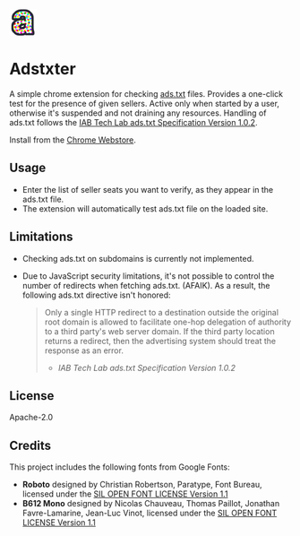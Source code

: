 ![Adstxter logo](src/common/images/48.png)

# Adstxter

A simple chrome extension for checking [ads.txt](https://iabtechlab.com/ads-txt-about/) files. Provides a one-click test for the presence of given sellers. Active only when started by a user, otherwise it's suspended and not draining any resources. Handling of ads.txt follows the [IAB Tech Lab ads.txt Specification Version 1.0.2](https://iabtechlab.com/wp-content/uploads/2019/03/IAB-OpenRTB-Ads.txt-Public-Spec-1.0.2.pdf).

Install from the [Chrome Webstore](https://chrome.google.com/webstore/detail/ncdnbcbfjcflaocmpnhjajngpdoipnci).

## Usage

- Enter the list of seller seats you want to verify, as they appear in the ads.txt file.
- The extension will automatically test ads.txt file on the loaded site.

## Limitations

- Checking ads.txt on subdomains is currently not implemented.
- Due to JavaScript security limitations, it's not possible to control the number of redirects when fetching ads.txt. (AFAIK). As a result, the following ads.txt directive isn't honored:

    > Only a single HTTP redirect to a destination outside the original root domain is allowed to facilitate one-hop delegation of authority to a third party's web server domain. If the third party location returns a redirect, then the advertising system should treat the response as an error.
    > - *IAB Tech Lab ads.txt Specification Version 1.0.2*

## License

Apache-2.0

## Credits

This project includes the following fonts from Google Fonts:

- **Roboto** designed by Christian Robertson, Paratype, Font Bureau, licensed under the [SIL OPEN FONT LICENSE Version 1.1](https://openfontlicense.org/open-font-license-official-text/)
- **B612 Mono** designed by Nicolas Chauveau, Thomas Paillot, Jonathan Favre-Lamarine, Jean-Luc Vinot, licensed under the [SIL OPEN FONT LICENSE Version 1.1](https://openfontlicense.org/open-font-license-official-text/)
